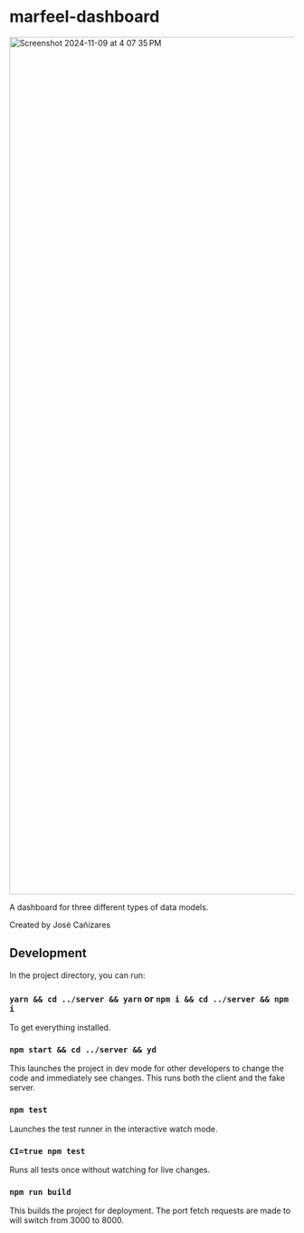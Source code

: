 # marfeel-dashboard

<img width="1512" alt="Screenshot 2024-11-09 at 4 07 35 PM" src="https://github.com/user-attachments/assets/0fa06979-c3e4-406f-a827-e7e6607daa69">

A dashboard for three different types of data models.

Created by José Cañizares

## Development

In the project directory, you can run:

### `yarn && cd ../server && yarn` or `npm i && cd ../server && npm i`

To get everything installed.

### `npm start && cd ../server && yd`

This launches the project in dev mode for other developers to change the code and immediately see changes. This runs both the client and the fake server.

### `npm test`

Launches the test runner in the interactive watch mode.

### `CI=true npm test`

Runs all tests once without watching for live changes.

### `npm run build`

This builds the project for deployment. The port fetch requests are made to will switch from 3000 to 8000.

